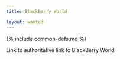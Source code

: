 ```yaml
---
title: BlackBerry World

layout: wanted
---
```

{% include common-defs.md %}

Link to authoritative link to BlackBerry World